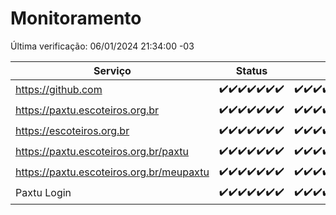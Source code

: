 # Monitoramento

Última verificação: 06/01/2024 21:34:00 -03

|Serviço|Status|Últimas 24h|
|---|---|---|
|https://github.com|<span title="2023-12-31: OK=24">✔️</span><span title="2024-01-01: OK=24">✔️</span><span title="2024-01-02: OK=24">✔️</span><span title="2024-01-03: OK=24">✔️</span><span title="2024-01-04: OK=24">✔️</span><span title="2024-01-05: OK=24">✔️</span><span title="2024-01-06: OK=1">✔️</span>|<span title="05/01/2024 22:43:00 -03 : 200">✔️</span><span title="05/01/2024 23:18:00 -03 : 200">✔️</span><span title="06/01/2024 00:06:00 -03 : 200">✔️</span><span title="06/01/2024 01:07:00 -03 : 200">✔️</span><span title="06/01/2024 02:05:00 -03 : 200">✔️</span><span title="06/01/2024 03:07:00 -03 : 200">✔️</span><span title="06/01/2024 04:04:00 -03 : 200">✔️</span><span title="06/01/2024 05:07:00 -03 : 200">✔️</span><span title="06/01/2024 06:04:00 -03 : 200">✔️</span><span title="06/01/2024 07:05:00 -03 : 200">✔️</span><span title="06/01/2024 08:03:00 -03 : 200">✔️</span><span title="06/01/2024 09:10:00 -03 : 200">✔️</span><span title="06/01/2024 10:07:00 -03 : 200">✔️</span><span title="06/01/2024 11:03:00 -03 : 200">✔️</span><span title="06/01/2024 12:04:00 -03 : 200">✔️</span><span title="06/01/2024 13:07:00 -03 : 200">✔️</span><span title="06/01/2024 14:03:00 -03 : 200">✔️</span><span title="06/01/2024 15:07:00 -03 : 200">✔️</span><span title="06/01/2024 16:02:00 -03 : 200">✔️</span><span title="06/01/2024 17:06:00 -03 : 200">✔️</span><span title="06/01/2024 18:03:00 -03 : 200">✔️</span><span title="06/01/2024 19:03:00 -03 : 200">✔️</span><span title="06/01/2024 20:05:00 -03 : 200">✔️</span><span title="06/01/2024 21:34:00 -03 : 200">✔️</span>|
|https://paxtu.escoteiros.org.br|<span title="2023-12-31: OK=24">✔️</span><span title="2024-01-01: OK=24">✔️</span><span title="2024-01-02: OK=24">✔️</span><span title="2024-01-03: OK=24">✔️</span><span title="2024-01-04: OK=24">✔️</span><span title="2024-01-05: OK=24">✔️</span><span title="2024-01-06: OK=1">✔️</span>|<span title="05/01/2024 22:43:00 -03 : 200">✔️</span><span title="05/01/2024 23:18:00 -03 : 200">✔️</span><span title="06/01/2024 00:06:00 -03 : 200">✔️</span><span title="06/01/2024 01:07:00 -03 : 200">✔️</span><span title="06/01/2024 02:05:00 -03 : 200">✔️</span><span title="06/01/2024 03:07:00 -03 : 200">✔️</span><span title="06/01/2024 04:04:00 -03 : 200">✔️</span><span title="06/01/2024 05:07:00 -03 : 200">✔️</span><span title="06/01/2024 06:04:00 -03 : 200">✔️</span><span title="06/01/2024 07:05:00 -03 : 200">✔️</span><span title="06/01/2024 08:03:00 -03 : 200">✔️</span><span title="06/01/2024 09:10:00 -03 : 200">✔️</span><span title="06/01/2024 10:07:00 -03 : 200">✔️</span><span title="06/01/2024 11:03:00 -03 : 200">✔️</span><span title="06/01/2024 12:04:00 -03 : 200">✔️</span><span title="06/01/2024 13:07:00 -03 : 200">✔️</span><span title="06/01/2024 14:03:00 -03 : 200">✔️</span><span title="06/01/2024 15:07:00 -03 : 200">✔️</span><span title="06/01/2024 16:02:00 -03 : 200">✔️</span><span title="06/01/2024 17:06:00 -03 : 200">✔️</span><span title="06/01/2024 18:03:00 -03 : 200">✔️</span><span title="06/01/2024 19:03:00 -03 : 200">✔️</span><span title="06/01/2024 20:05:00 -03 : 200">✔️</span><span title="06/01/2024 21:34:00 -03 : 200">✔️</span>|
|https://escoteiros.org.br|<span title="2023-12-31: OK=24">✔️</span><span title="2024-01-01: OK=24">✔️</span><span title="2024-01-02: OK=24">✔️</span><span title="2024-01-03: OK=24">✔️</span><span title="2024-01-04: OK=24">✔️</span><span title="2024-01-05: OK=24">✔️</span><span title="2024-01-06: OK=1">✔️</span>|<span title="05/01/2024 22:43:00 -03 : 200">✔️</span><span title="05/01/2024 23:18:00 -03 : 200">✔️</span><span title="06/01/2024 00:06:00 -03 : 200">✔️</span><span title="06/01/2024 01:07:00 -03 : 200">✔️</span><span title="06/01/2024 02:05:00 -03 : 200">✔️</span><span title="06/01/2024 03:07:00 -03 : 200">✔️</span><span title="06/01/2024 04:04:00 -03 : 200">✔️</span><span title="06/01/2024 05:07:00 -03 : 200">✔️</span><span title="06/01/2024 06:04:00 -03 : 200">✔️</span><span title="06/01/2024 07:05:00 -03 : 200">✔️</span><span title="06/01/2024 08:03:00 -03 : 200">✔️</span><span title="06/01/2024 09:10:00 -03 : 200">✔️</span><span title="06/01/2024 10:07:00 -03 : 200">✔️</span><span title="06/01/2024 11:03:00 -03 : 200">✔️</span><span title="06/01/2024 12:04:00 -03 : 200">✔️</span><span title="06/01/2024 13:07:00 -03 : 200">✔️</span><span title="06/01/2024 14:03:00 -03 : 200">✔️</span><span title="06/01/2024 15:07:00 -03 : 200">✔️</span><span title="06/01/2024 16:02:00 -03 : 200">✔️</span><span title="06/01/2024 17:06:00 -03 : 200">✔️</span><span title="06/01/2024 18:03:00 -03 : 200">✔️</span><span title="06/01/2024 19:03:00 -03 : 200">✔️</span><span title="06/01/2024 20:05:00 -03 : 200">✔️</span><span title="06/01/2024 21:34:00 -03 : 200">✔️</span>|
|https://paxtu.escoteiros.org.br/paxtu|<span title="2023-12-31: OK=24">✔️</span><span title="2024-01-01: OK=24">✔️</span><span title="2024-01-02: OK=24">✔️</span><span title="2024-01-03: OK=24">✔️</span><span title="2024-01-04: OK=24">✔️</span><span title="2024-01-05: OK=24">✔️</span><span title="2024-01-06: OK=1">✔️</span>|<span title="05/01/2024 22:43:00 -03 : 200">✔️</span><span title="05/01/2024 23:18:00 -03 : 200">✔️</span><span title="06/01/2024 00:06:00 -03 : 200">✔️</span><span title="06/01/2024 01:07:00 -03 : 200">✔️</span><span title="06/01/2024 02:05:00 -03 : 200">✔️</span><span title="06/01/2024 03:07:00 -03 : 200">✔️</span><span title="06/01/2024 04:04:00 -03 : 200">✔️</span><span title="06/01/2024 05:07:00 -03 : 200">✔️</span><span title="06/01/2024 06:04:00 -03 : 200">✔️</span><span title="06/01/2024 07:05:00 -03 : 200">✔️</span><span title="06/01/2024 08:03:00 -03 : 200">✔️</span><span title="06/01/2024 09:10:00 -03 : 200">✔️</span><span title="06/01/2024 10:07:00 -03 : 200">✔️</span><span title="06/01/2024 11:03:00 -03 : 200">✔️</span><span title="06/01/2024 12:04:00 -03 : 200">✔️</span><span title="06/01/2024 13:07:00 -03 : 200">✔️</span><span title="06/01/2024 14:03:00 -03 : 200">✔️</span><span title="06/01/2024 15:07:00 -03 : 200">✔️</span><span title="06/01/2024 16:02:00 -03 : 200">✔️</span><span title="06/01/2024 17:06:00 -03 : 200">✔️</span><span title="06/01/2024 18:03:00 -03 : 200">✔️</span><span title="06/01/2024 19:03:00 -03 : 200">✔️</span><span title="06/01/2024 20:05:00 -03 : 200">✔️</span><span title="06/01/2024 21:34:00 -03 : 200">✔️</span>|
|https://paxtu.escoteiros.org.br/meupaxtu|<span title="2023-12-31: OK=24">✔️</span><span title="2024-01-01: OK=24">✔️</span><span title="2024-01-02: OK=24">✔️</span><span title="2024-01-03: OK=24">✔️</span><span title="2024-01-04: OK=24">✔️</span><span title="2024-01-05: OK=24">✔️</span><span title="2024-01-06: OK=1">✔️</span>|<span title="05/01/2024 22:43:00 -03 : 200">✔️</span><span title="05/01/2024 23:18:00 -03 : 200">✔️</span><span title="06/01/2024 00:06:00 -03 : 200">✔️</span><span title="06/01/2024 01:07:00 -03 : 200">✔️</span><span title="06/01/2024 02:05:00 -03 : 200">✔️</span><span title="06/01/2024 03:07:00 -03 : 200">✔️</span><span title="06/01/2024 04:04:00 -03 : 200">✔️</span><span title="06/01/2024 05:07:00 -03 : 200">✔️</span><span title="06/01/2024 06:04:00 -03 : 200">✔️</span><span title="06/01/2024 07:05:00 -03 : 200">✔️</span><span title="06/01/2024 08:03:00 -03 : 200">✔️</span><span title="06/01/2024 09:10:00 -03 : 200">✔️</span><span title="06/01/2024 10:07:00 -03 : 200">✔️</span><span title="06/01/2024 11:03:00 -03 : 200">✔️</span><span title="06/01/2024 12:04:00 -03 : 200">✔️</span><span title="06/01/2024 13:07:00 -03 : 200">✔️</span><span title="06/01/2024 14:03:00 -03 : 200">✔️</span><span title="06/01/2024 15:07:00 -03 : 200">✔️</span><span title="06/01/2024 16:02:00 -03 : 200">✔️</span><span title="06/01/2024 17:06:00 -03 : 200">✔️</span><span title="06/01/2024 18:03:00 -03 : 200">✔️</span><span title="06/01/2024 19:03:00 -03 : 200">✔️</span><span title="06/01/2024 20:05:00 -03 : 200">✔️</span><span title="06/01/2024 21:34:00 -03 : 200">✔️</span>|
|Paxtu Login|<span title="2023-12-31: OK=24">✔️</span><span title="2024-01-01: OK=24">✔️</span><span title="2024-01-02: OK=24">✔️</span><span title="2024-01-03: OK=24">✔️</span><span title="2024-01-04: OK=24">✔️</span><span title="2024-01-05: OK=24">✔️</span><span title="2024-01-06: OK=1">✔️</span>|<span title="05/01/2024 22:43:00 -03 : 200">✔️</span><span title="05/01/2024 23:18:00 -03 : 200">✔️</span><span title="06/01/2024 00:06:00 -03 : 200">✔️</span><span title="06/01/2024 01:07:00 -03 : 200">✔️</span><span title="06/01/2024 02:05:00 -03 : 200">✔️</span><span title="06/01/2024 03:07:00 -03 : 200">✔️</span><span title="06/01/2024 04:04:00 -03 : 200">✔️</span><span title="06/01/2024 05:07:00 -03 : 200">✔️</span><span title="06/01/2024 06:04:00 -03 : 200">✔️</span><span title="06/01/2024 07:05:00 -03 : 200">✔️</span><span title="06/01/2024 08:03:00 -03 : 200">✔️</span><span title="06/01/2024 09:10:00 -03 : 200">✔️</span><span title="06/01/2024 10:07:00 -03 : 200">✔️</span><span title="06/01/2024 11:03:00 -03 : 200">✔️</span><span title="06/01/2024 12:04:00 -03 : 200">✔️</span><span title="06/01/2024 13:07:00 -03 : 200">✔️</span><span title="06/01/2024 14:03:00 -03 : 200">✔️</span><span title="06/01/2024 15:07:00 -03 : 200">✔️</span><span title="06/01/2024 16:02:00 -03 : 200">✔️</span><span title="06/01/2024 17:06:00 -03 : 200">✔️</span><span title="06/01/2024 18:03:00 -03 : 200">✔️</span><span title="06/01/2024 19:03:00 -03 : 200">✔️</span><span title="06/01/2024 20:05:00 -03 : 200">✔️</span><span title="06/01/2024 21:34:00 -03 : 200">✔️</span>|
